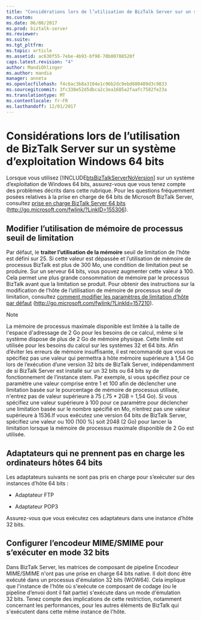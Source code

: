```yaml
---
title: "Considérations lors de l’utilisation de BizTalk Server sur un système d’exploitation Windows 64 bits | Documents Microsoft"
ms.custom: 
ms.date: 06/08/2017
ms.prod: biztalk-server
ms.reviewer: 
ms.suite: 
ms.tgt_pltfrm: 
ms.topic: article
ms.assetid: ac630f55-7ebe-4b93-bf98-70b00788520f
caps.latest.revision: "4"
author: MandiOhlinger
ms.author: mandia
manager: anneta
ms.openlocfilehash: f4c6ac3b8a3104e1c96b2dc9ebd880489d3c9833
ms.sourcegitcommit: 3fc338e52d5dbca2c3ea1685a2faafc7582fe23a
ms.translationtype: MT
ms.contentlocale: fr-FR
ms.lasthandoff: 12/01/2017
---
```

# <a name="considerations-while-using-biztalk-server-on-a-64-bit-windows-operating-system"></a>Considérations lors de l’utilisation de BizTalk Server sur un système d’exploitation Windows 64 bits
Lorsque vous utilisez [!INCLUDE[btsBizTalkServerNoVersion](../includes/btsbiztalkservernoversion-md.md)] sur un système d’exploitation de Windows 64 bits, assurez-vous que vous tenez compte des problèmes décrits dans cette rubrique. Pour les questions fréquemment posées relatives à la prise en charge de 64 bits de Microsoft BizTalk Server, consultez [prise en charge BizTalk Server 64 bits](http://go.microsoft.com/fwlink/?LinkID=155306) (http://go.microsoft.com/fwlink/?LinkID=155306).  
  
## <a name="modify-the-process-memory-usage-throttling-threshold"></a>Modifier l’utilisation de mémoire de processus seuil de limitation  
 Par défaut, le **traiter l’utilisation de la mémoire** seuil de limitation de l’hôte est défini sur 25. Si cette valeur est dépassée et l’utilisation de mémoire de processus BizTalk est plus de 300 Mo, une condition de limitation peut se produire. Sur un serveur 64 bits, vous pouvez augmenter cette valeur à 100. Cela permet une plus grande consommation de mémoire par le processus BizTalk avant que la limitation se produit. Pour obtenir des instructions sur la modification de l’hôte de l’utilisation de mémoire de processus seuil de limitation, consultez [comment modifier les paramètres de limitation d’hôte par défaut](http://go.microsoft.com/fwlink/?LinkId=157210) (http://go.microsoft.com/fwlink/?LinkId=157210).  
  
> [!NOTE]  
>  La mémoire de processus maximale disponible est limitée à la taille de l'espace d'adressage de 2 Go pour les besoins de ce calcul, même si le système dispose de plus de 2 Go de mémoire physique. Cette limite est utilisée pour les besoins du calcul sur les systèmes 32 et 64 bits. Afin d’éviter les erreurs de mémoire insuffisante, il est recommandé que vous ne spécifiez pas une valeur qui permettra à hôte mémoire supérieure à 1,54 Go lors de l’exécution d’une version 32 bits de BizTalk Server, indépendamment de si BizTalk Server est installé sur un 32 bits ou 64 bits sy de fonctionnement de l’instance stem. Par exemple, si vous spécifiez pour ce paramètre une valeur comprise entre 1 et 100 afin de déclencher une limitation basée sur le pourcentage de mémoire de processus utilisée, n'entrez pas de valeur supérieure à 75 (.75 * 2GB = 1,54 Go). Si vous spécifiez une valeur supérieure à 100 pour ce paramètre pour déclencher une limitation basée sur le nombre spécifié en Mo, n’entrez pas une valeur supérieure à 1536.If vous exécutez une version 64 bits de BizTalk Server, spécifiez une valeur ou 100 (100 %) soit 2048 (2 Go) pour lancer  la limitation lorsque la mémoire de processus maximale disponible de 2 Go est utilisée.  
  
## <a name="adapters-that-do-not-support-64-bit-hosts"></a>Adaptateurs qui ne prennent pas en charge les ordinateurs hôtes 64 bits  
 Les adaptateurs suivants ne sont pas pris en charge pour s’exécuter sur des instances d’hôte 64 bits :  
  
-   Adaptateur FTP  
  
-   Adaptateur POP3  
  
 Assurez-vous que vous exécutez ces adaptateurs dans une instance d’hôte 32 bits.  
  
## <a name="configure-the-mimesmime-encoder-to-run-in-32-bit-mode"></a>Configurer l’encodeur MIME/SMIME pour s’exécuter en mode 32 bits  
 Dans BizTalk Server, les matrices de composant de pipeline Encodeur MIME/SMIME n'ont pas une prise en charge 64 bits native. Il doit donc être exécuté dans un processus d'émulation 32 bits (WOW64). Cela implique que l'instance de l'hôte où s'exécute ce composant de codage (ou le pipeline d’envoi dont il fait partie) s'exécute dans un mode d'émulation 32 bits. Tenez compte des implications de cette restriction, notamment concernant les performances, pour les autres éléments de BizTalk qui s'exécutent dans cette même instance de l'hôte.